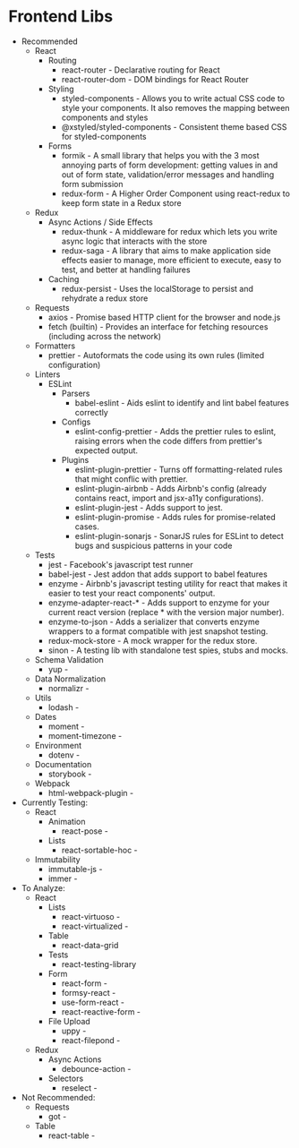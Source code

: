 # Frontend Libs

- Recommended
  - React
    - Routing
      - react-router - Declarative routing for React
      - react-router-dom - DOM bindings for React Router
    - Styling
      - styled-components - Allows you to write actual CSS code to style your components. It also removes the mapping between components and styles
      - @xstyled/styled-components - Consistent theme based CSS for styled-components 
    - Forms
      - formik - A small library that helps you with the 3 most annoying parts of form development: getting values in and out of form state, validation/error messages and handling form submission
      - redux-form - A Higher Order Component using react-redux to keep form state in a Redux store
  - Redux
    - Async Actions / Side Effects
      - redux-thunk - A middleware for redux which lets you write async logic that interacts with the store
      - redux-saga - A library that aims to make application side effects easier to manage, more efficient to execute, easy to test, and better at handling failures
    - Caching
      - redux-persist - Uses the localStorage to persist and rehydrate a redux store
  - Requests
    - axios - Promise based HTTP client for the browser and node.js
    - fetch (builtin) - Provides an interface for fetching resources (including across the network)
  - Formatters
    - prettier - Autoformats the code using its own rules (limited configuration)
  - Linters
    - ESLint
      - Parsers
        - babel-eslint - Aids eslint to identify and lint babel features correctly
      - Configs
        - eslint-config-prettier - Adds the prettier rules to eslint, raising errors when the code differs from prettier's expected output.
      - Plugins
        - eslint-plugin-prettier - Turns off formatting-related rules that might conflic with prettier.
        - eslint-plugin-airbnb - Adds Airbnb's config (already contains react, import and jsx-a11y configurations).
        - eslint-plugin-jest - Adds support to jest.
        - eslint-plugin-promise - Adds rules for promise-related cases.
        - eslint-plugin-sonarjs - SonarJS rules for ESLint to detect bugs and suspicious patterns in your code
  - Tests
    - jest - Facebook's javascript test runner
    - babel-jest - Jest addon that adds support to babel features
    - enzyme - Airbnb's javascript testing utility for react that makes it easier to test your react components' output.
    - enzyme-adapter-react-\* - Adds support to enzyme for your current react version (replace \* with the version major number).
    - enzyme-to-json - Adds a serializer that converts enzyme wrappers to a format compatible with jest snapshot testing.
    - redux-mock-store - A mock wrapper for the redux store.
    - sinon - A testing lib with standalone test spies, stubs and mocks.
  - Schema Validation
    - yup -
  - Data Normalization
    - normalizr -
  - Utils
    - lodash -
  - Dates
    - moment -
    - moment-timezone -
  - Environment
    - dotenv -
  - Documentation
    - storybook -
  - Webpack
    - html-webpack-plugin -
- Currently Testing:
  - React
    - Animation
      - react-pose -
    - Lists
      - react-sortable-hoc -
  - Immutability
    - immutable-js -
    - immer - 
- To Analyze:
  - React
    - Lists
      - react-virtuoso -
      - react-virtualized -
    - Table
      - react-data-grid
    - Tests
      - react-testing-library
    - Form
      - react-form -
      - formsy-react -
      - use-form-react -
      - react-reactive-form -
    - File Upload
      - uppy -
      - react-filepond -
  - Redux
    - Async Actions
      - debounce-action -
    - Selectors
      - reselect -
- Not Recommended:
  - Requests
    - got -
  - Table
    - react-table - 
